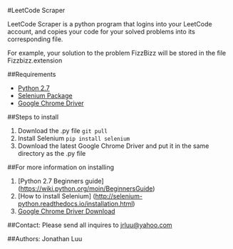 #LeetCode Scraper

LeetCode Scraper is a python program that logins into your LeetCode account, and copies your code for your solved problems into its corresponding file.

For example, your solution to the problem FizzBizz will be stored in the file Fizzbizz.extension

##Requirements
* [Python 2.7](https://www.python.org/downloads/)
* [Selenium Package](http://selenium-python.readthedocs.io/installation.html)
* [Google Chrome Driver](https://sites.google.com/a/chromium.org/chromedriver/)

##Steps to install
1. Download the .py file
``git pull ``
2. Install Selenium
``pip install selenium``
3. Download the latest Google Chrome Driver and put it in the same directory as the .py file

##For more information on installing
1. [Python 2.7 Beginners guide] (https://wiki.python.org/moin/BeginnersGuide)
2. [How to install Selenium] (http://selenium-python.readthedocs.io/installation.html)
3. [Google Chrome Driver Download](https://sites.google.com/a/chromium.org/chromedriver/)

##Contact:
Please send all inquires to jrluu@yahoo.com

##Authors:
Jonathan Luu
